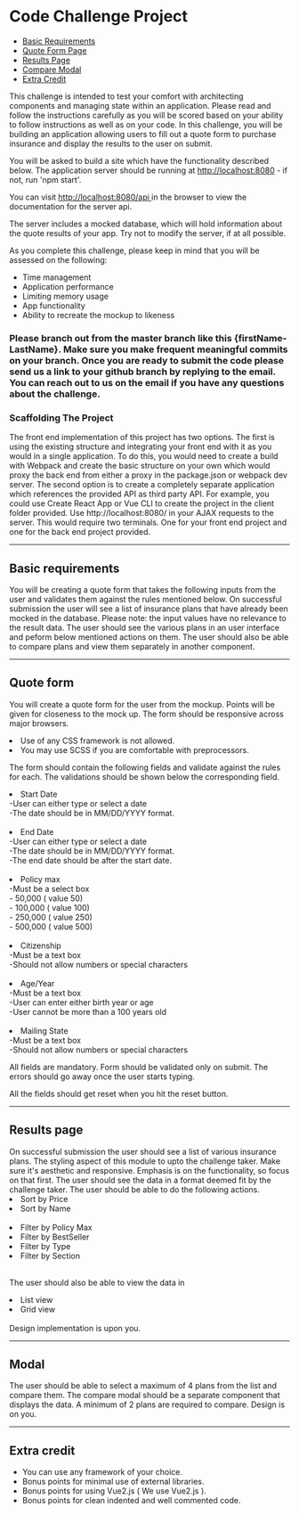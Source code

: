 
<html>

<body>
<div class="header">
  <h1>Code Challenge Project</h1>
</div>

<div class="rules">
  <ul>
    <li>
      <a href="#basicRequirements">
        Basic Requirements
      </a>
    </li>
    <li>
      <a href="#quoteform">
        Quote Form Page
      </a>
    </li>
    <li>
      <a href="#resultspage">
        Results Page
      </a>
    </li>
    <li>
      <a href="#modal">
        Compare Modal
      </a>
    </li>
    <li>
      <a href="#extraCredit">
        Extra Credit
      </a>
    </li>
  </ul>
  <p>
    This challenge is intended to test your comfort with architecting components and managing
    state within an application. Please read and follow the instructions
    carefully as you will be scored based on your ability to follow instructions
    as well as on your code. In this challenge, you will be building an application
    allowing users to fill out a quote form to purchase insurance and display the results to the user on submit.
  </p>
  <p>
    You will be asked to build a site which have the
    functionality described below. The application server should be running at
    <a href="http://localhost:8080">http://localhost:8080</a> - if not, run 'npm start'.
  </p>
  <p>
    You can visit
    <a href="localhost:8080/api" target="_blank" rel="noopener noreferrer">
      http://localhost:8080/api
    </a>
    in the browser to view the documentation for the server api.
  </p>
  <p>
    The server includes a mocked database, which will hold information about
    the quote results of your app. Try not to modify the server, if at all possible.
  </p>
  <!--start-->

  <p>
    As you complete this challenge, please keep in mind that you will be
    assessed on the following:
  </p>
  <ul>
    <li>Time management</li>
    <li>Application performance</li>
    <li>Limiting memory usage</li>
    <li>App functionality</li>
    <li>Ability to recreate the mockup to likeness</li>
  </ul>

  <h3>Please branch out from the master branch like this {firstName-LastName}. Make sure you make frequent meaningful commits on your branch.
  Once you are ready to submit the code please send us a link to your github branch by replying to the email. You can reach out to us on the email if you
  have any questions about the challenge.</h3>
  <h3>Scaffolding The Project</h3>
  <p>
    The front end implementation of this project has two options. The first is using the existing structure and integrating your front end with it
    as you would in a single application. To do this, you would need to create a build with Webpack and create the basic structure on your own which would proxy the back end from either a proxy in the package.json or webpack dev server. The second option is to create a completely separate application which references the provided API as third party API. For example, you could use Create React App or Vue CLI to create the project in the client folder provided. Use http://localhost:8080/ in your AJAX requests to the server. This would require two terminals. One for your front end project and one for the back end project provided.
  </p>
  <hr/>
  <p id="basicRequirements">
    <h2>Basic requirements</h2>
    You will be creating a quote form that takes the following inputs from the user and validates them against the rules mentioned below. On successful submission
    the user will see a list of insurance plans that have already been mocked in the database. Please note: the input values have no relevance to the result data.
    The user should see the various plans in an user interface and peform below mentioned actions on them. The user should also be able to compare plans and view them
    separately in another component.
  </p>
  <hr/>
  <p id="quoteform">
  <h2>Quote form</h2>
  <p>
    You will create a quote form for the user from the mockup. Points will be given for closeness to the mock up. The form should be responsive across major browsers.
  <li>Use of any CSS framework is not allowed.</li>
  <li>You may use SCSS if you are comfortable with preprocessors.</li>
  </p>
  
  <p>
    The form should contain the following fields and validate against the rules for each. The validations should be shown below the corresponding field.
  </p>
  <li>Start Date
    <br>-User can either type or select a date
    <br>-The date should be in MM/DD/YYYY format.
  </li>
  <br>
  <li>End Date
    <br>-User can either type or select a date
    <br>-The date should be in MM/DD/YYYY format.
    <br>-The end date should be after the start date.
  </li>
  <br>
  <li>Policy max
    <br>-Must be a select box
    <br>- 50,000 ( value 50)
    <br>- 100,000 ( value 100)
    <br>- 250,000 ( value 250)
    <br>- 500,000 ( value 500)
  </li>
  <br>
  <li>Citizenship
    <br>-Must be a text box
    <br>-Should not allow numbers or special characters
  </li>
  <br>
  <li>Age/Year
    <br>-Must be a text box
    <br>-User can enter either birth year or age
    <br>-User cannot be more than a 100 years old
  </li>
  <br>
  <li>Mailing State
    <br>-Must be a text box
    <br>-Should not allow numbers or special characters
  </li>

  <p>
    All fields are mandatory. Form should be validated only on submit. The errors should go away once the user starts typing.
  </p>
  <p>
    All the fields should get reset when you hit the reset button.
  </p>
  </p>
  <hr/>
  <p id="resultspage">
    <h2>Results page</h2>
    On successful submission the user should see a list of various insurance plans. The styling aspect of this module to upto the challenge taker. Make sure
    it's aesthetic and responsive. Emphasis is on the functionality, so focus on that first. The user should see the data in a format deemed fit by the challenge taker.
    The user should be able to do the following actions.
    <br>
  <li>Sort by Price</li>
  <li>Sort by Name</li>
  <br>
  <li>Filter by Policy Max</li>
  <li>Filter by BestSeller</li>
  <li>Filter by Type</li>
  <li>Filter by Section</li>
  <br>
  <p>
    The user should also be able to view the data in
  <li>List view</li>
  <li>Grid view</li>
  <br>
  Design implementation is upon you.
  </p>
  </p>
  <hr/>
  <p id="modal">
    <h2>Modal</h2>
    The user should be able to select a maximum of 4 plans from the list and compare them.
    The compare modal should be a separate component that displays the data. A minimum of 2 plans are required to compare.
    Design is on you.
  </p>
  <hr/>
  <p id="extraCredit">
  <h2>Extra credit</h2>
  <ul>
  <li>
    You can use any framework of your choice.
  </li>
  <li>
    Bonus points for minimal use of external libraries.
  </li>
  <li>
    Bonus points for using Vue2.js ( We use Vue2.js ).
  </li>
  <li>
    Bonus points for clean indented and well commented code.
  </li>
</ul>



  </p>
</div>

</body>

</html>
